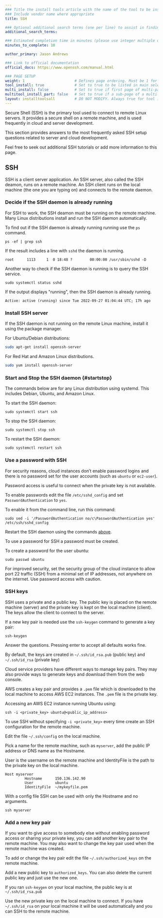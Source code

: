 ```yaml
---
### Title the install tools article with the name of the tool to be installed
### Include vendor name where appropriate
title: SSH

### Optional additional search terms (one per line) to assist in finding the article
additional_search_terms:

### Estimated completion time in minutes (please use integer multiple of 5)
minutes_to_complete: 10

author_primary: Jason Andrews

### Link to official documentation
official_docs: https://www.openssh.com/manual.html

### PAGE SETUP
weight: 1                       # Defines page ordering. Must be 1 for first (or only) page.
tool_install: true              # Set to true to be listed in main selection page, else false
multi_install: false            # Set to true if first page of multi-page article, else false
multitool_install_part: false   # Set to true if a sub-page of a multi-page article, else false
layout: installtoolsall         # DO NOT MODIFY. Always true for tool install articles
---
```


Secure Shell (SSH) is the primary tool used to connect to remote Linux servers. It provides a secure shell on a remote machine, and is used frequently in cloud and server development. 

This section provides answers to the most frequently asked SSH setup questions related to server and cloud development.

Feel free to seek out additional SSH tutorials or add more information to this page. 

## SSH 

SSH is a client server application. An SSH server, also called the SSH deamon, runs on a remote machine.  An SSH client runs on the local machine (the one you are typing on) and connects to the remote daemon. 

### Decide if the SSH daemon is already running

For SSH to work, the SSH deamon must be running on the remote machine. Many Linux distributions install and run the SSH daemon automatically.

To find out if the SSH daemon is already running running use the `ps` command.
```console
ps -ef | grep ssh
```
If the result includes a line with `sshd` the daemon is running.
```output
root      1113     1  0 18:48 ?        00:00:00 /usr/sbin/sshd -D
```
Another way to check if the SSH daemon is running is to query the SSH service.
```console
sudo systemctl status sshd
```
If the output displays "running", then the SSH daemon is already running.
```output
Active: active (running) since Tue 2022-09-27 01:04:44 UTC; 17h ago
```
### Install SSH server

If the SSH daemon is not running on the remote Linux machine, install it using the package manager.

For Ubuntu/Debian distributions:
```bash
sudo apt-get install openssh-server 
```
For Red Hat and Amazon Linux distributions.
```bash
sudo yum install openssh-server 
```

### Start and Stop the SSH daemon {#startstop}

The commands below are for any Linux distribution using systemd. This includes Debian, Ubuntu, and Amazon Linux. 

To start the SSH daemon:
```console
sudo systemctl start ssh 
```
To stop the SSH daemon:
```console
sudo systemctl stop ssh 
```
To restart the SSH daemon:
```console
sudo systemctl restart ssh 
```
### Use a password with SSH

For security reasons, cloud instances don’t enable password logins and there is no password set for the user accounts (such as `ubuntu` or `ec2-user`).

Password access is useful to connect when the private key is not available. 

To enable passwords edit the file `/etc/sshd_config` and set `PasswordAuthentication` to `yes`.

To enable it from the command line, run this command:
```console
sudo sed -i '/PasswordAuthentication no/c\PasswordAuthentication yes' /etc/ssh/sshd_config
```
Restart the SSH daemon using the commands [above](#startstop). 

To use a password for SSH a password must be created. 

To create a password for the user ubuntu:
```console
sudo passwd ubuntu
```

For improved security, set the security group of the cloud instance to allow port 22 traffic (SSH) from a minimal set of IP addresses, not anywhere on the internet. Use password access with caution. 

### SSH keys

SSH uses a private and a public key. The public key is placed on the remote machine (server) and the private key is kept on the local machine (client). The keys allow the client to connect to the server.

If a new key pair is needed use the `ssh-keygen` command to generate a key pair:
```console
ssh-keygen
```
Answer the questions. Pressing enter to accept all defaults works fine. 

By default, the keys are created in `~/.ssh/id_rsa.pub` (public key) and `~/.ssh/id_rsa` (private key)

Cloud service providers have different ways to manage key pairs. They may also provide ways to generate keys and download them from the web console.

AWS creates a key pair and provides a `.pem` file which is downloaded to the local machine to access AWS EC2 instances. The `.pem` file is the private key.

Accessing an AWS EC2 instance running Ubuntu using:
```console
ssh -i <private_key> ubuntu@<public_ip_address>
```
To use SSH without specifying `-i <private_key>` every time create an SSH configuration for the remote machine. 

Edit the file `~/.ssh/config` on the local machine. 

Pick a name for the remote machine, such as `myserver`, add the public IP address or DNS name as the Hostname.

User is the username on the remote machine and IdentityFile is the path to the private key on the local machine. 

```output
Host myserver
         Hostname      150.136.142.90
         User          ubuntu
         IdentityFile  ~/mykeyfile.pem
```

With a config file SSH can be used with only the Hostname and no arguments.

```console
ssh myserver
```

### Add a new key pair

If you want to give access to somebody else without enabling password access or sharing your private key, you can add another key pair to the remote machine. You may also want to change the key pair used when the remote machine was created. 

To add or change the key pair edit the file `~/.ssh/authorized_keys` on the remote machine. 

Add a new public key to `authorized_keys`. You can also delete the current public key and just use the new one. 

If you ran `ssh-keygen` on your local machine, the public key is at `~/.ssh/id_rsa.pub` 

Use the new private key on the local machine to connect. If you have `~/.ssh/id_rsa` on your local machine it will be used automatically and you can SSH to the remote machine.
